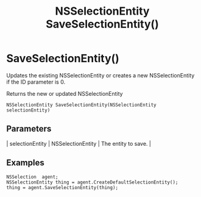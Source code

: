 ﻿---
uid: crmscript_class_nsselectionagent_saveselectionentity
title: NSSelectionEntity SaveSelectionEntity()
description: CRMScript method in the NSSelectionAgent class that creates or updates an NSSelectionEntity
intellisense: NSSelectionAgent.SaveSelectionEntity
keywords: NSSelectionAgent, SaveSelectionEntity, SaveSelectionEntity(NSSelectionEntity)
so.topic: reference
---

# SaveSelectionEntity()

Updates the existing NSSelectionEntity or creates a new NSSelectionEntity if the ID parameter is 0.

Returns the new or updated NSSelectionEntity

`NSSelectionEntity SaveSelectionEntity(NSSelectionEntity selectionEntity)`

## Parameters

| selectionEntity | NSSelectionEntity | The entity to save. |

## Examples

```crmscript
NSSelection  agent;
NSSelectionEntity thing = agent.CreateDefaultSelectionEntity();
thing = agent.SaveSelectionEntity(thing);
```
